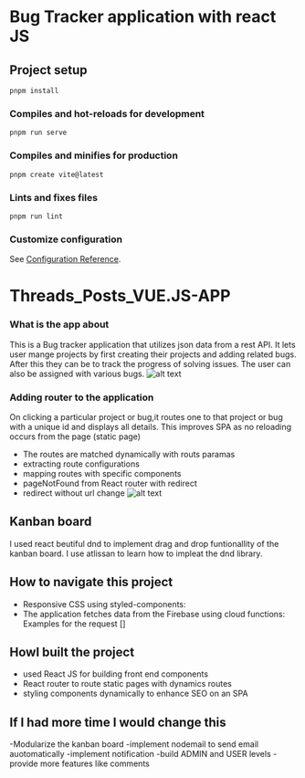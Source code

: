 # Bug Tracker application with react JS

## Project setup
```
pnpm install
```
### Compiles and hot-reloads for development
```
pnpm run serve
```
### Compiles and minifies for production
```
pnpm create vite@latest
```
### Lints and fixes files
```
pnpm run lint
```

### Customize configuration
See [Configuration Reference](https://cli.reactjs.org/config/).
# Threads_Posts_VUE.JS-APP

### What is the app about
This is a Bug tracker application that utilizes json data from a rest API. It lets user mange projects by first creating their projects and adding related bugs. After this they can be 
to track the progress of solving issues. The user can also be assigned with various bugs.
![alt text]()

### Adding router to the application
On clicking a particular project or bug,it routes one to that project or bug with a unique id and displays all details.  This improves SPA as no reloading occurs from the page (static page)
- The routes are matched dynamically with routs paramas
- extracting route configurations
- mapping routes with specific components
- pageNotFound from React router with redirect 
- redirect without url change 
![alt text]()
## Kanban board
I used react beutiful dnd to implement drag and drop funtionallity of the kanban board. I use atlissan to learn how to impleat the dnd library.

## How to navigate this project
- Responsive CSS using styled-components:
- The application fetches data from the Firebase using cloud functions: Examples for the request []

## HowI built the project
- used React JS for building front end components
- React router to route static pages with dynamics routes 
- styling components dynamically to enhance SEO on an SPA  

## If I had more time I would change this
-Modularize the kanban board
-implement nodemail to send email auotomatically
-implement notification
-build ADMIN and USER levels
-provide more features like comments
